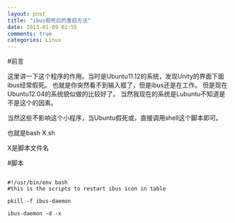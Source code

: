 ```yaml
---
layout: post
title: "ibus假死后的重启方法"
date: 2013-01-09 02:55
comments: true
categories: Linux
---
```


#前言

这里讲一下这个程序的作用。当时是Ubuntu11.12的系统，发现Unity的界面下面ibus经常假死。
也就是你突然看不到输入框了，但是ibus还是在工作。
但是现在Ubuntu12.04的系统貌似做的比较好了。
当然我现在的系统是Lubuntu不知道是不是这个的因素。

<!--more-->

当然这些不影响这个小程序，当Ubuntu假死或，直接调用shell这个脚本即可。

也就是bash X.sh

X是脚本文件名

#脚本


~~~~~~~~~~~~~~~~~~~~~~~~~~~~~~~~~~~~~~~~~~

#!/usr/bin/env bash
#this is the scripts to restart ibus icon in table

pkill -f ibus-daemon

ibus-daemon -d -x

~~~~~~~~~~~~~~~~~~~~~~~~~~~~~~~~~~~~~~~~~~

